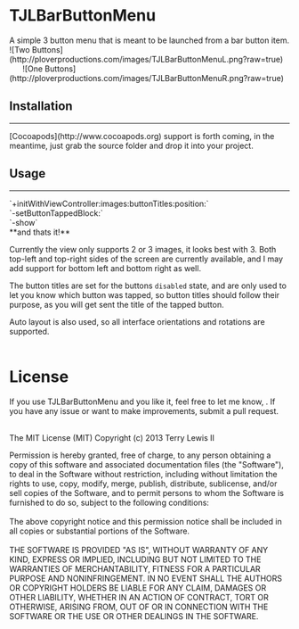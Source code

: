 <h1>TJLBarButtonMenu</h1>
A simple 3 button menu that is meant to be launched from a bar button item.
![Two Buttons](http://ploverproductions.com/images/TJLBarButtonMenuL.png?raw=true)&nbsp; &nbsp;&nbsp;&nbsp;&nbsp;&nbsp;
![One Buttons](http://ploverproductions.com/images/TJLBarButtonMenuR.png?raw=true)
<h2>Installation</h2>
<hr>
[Cocoapods](http://www.cocoapods.org) support is forth coming, in the meantime, just grab the source folder and drop it into your project.
<h2>Usage</h2>
<hr>
`+initWithViewController:images:buttonTitles:position:`<br>
`-setButtonTappedBlock:`<br>
`-show`<br>
**and thats it!**

Currently the view only supports 2 or 3 images, it looks best with 3. Both top-left and top-right sides of the screen are currently available,
and I may add support for bottom left and bottom right as well.

The button titles are set for the buttons `disabled` state, and are only used to let you know which button was tapped,
so button titles should follow their purpose, as you will get sent the title of the tapped button.

Auto layout is also used, so all interface orientations and rotations are supported.
<br><br>


<h1>License</h1>
If you use TJLBarButtonMenu and you like it, feel free to let me know, <terry@ploverproductions.com>. If you have any issue or want to make improvements, submit a pull request.<br><br>

The MIT License (MIT)
Copyright (c) 2013 Terry Lewis II

Permission is hereby granted, free of charge, to any person obtaining a copy of this software and associated documentation files (the "Software"), to deal in the Software without restriction, including without limitation the rights to use, copy, modify, merge, publish, distribute, sublicense, and/or sell copies of the Software, and to permit persons to whom the Software is furnished to do so, subject to the following conditions:
<br><br>
The above copyright notice and this permission notice shall be included in all copies or substantial portions of the Software.
<br><br>
THE SOFTWARE IS PROVIDED "AS IS", WITHOUT WARRANTY OF ANY KIND, EXPRESS OR IMPLIED, INCLUDING BUT NOT LIMITED TO THE WARRANTIES OF MERCHANTABILITY, FITNESS FOR A PARTICULAR PURPOSE AND NONINFRINGEMENT. IN NO EVENT SHALL THE AUTHORS OR COPYRIGHT HOLDERS BE LIABLE FOR ANY CLAIM, DAMAGES OR OTHER LIABILITY, WHETHER IN AN ACTION OF CONTRACT, TORT OR OTHERWISE, ARISING FROM, OUT OF OR IN CONNECTION WITH THE SOFTWARE OR THE USE OR OTHER DEALINGS IN THE SOFTWARE.
